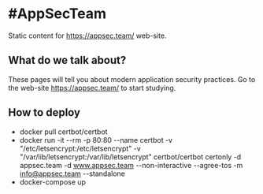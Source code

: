 # #AppSecTeam
Static content for https://appsec.team/ web-site.

## What do we talk about?
These pages will tell you about modern application security practices. Go to the web-site https://appsec.team/ to start studying.

## How to deploy
* docker pull certbot/certbot
* docker run -it --rm -p 80:80 --name certbot -v "/etc/letsencrypt:/etc/letsencrypt" -v "/var/lib/letsencrypt:/var/lib/letsencrypt" certbot/certbot certonly -d appsec.team -d www.appsec.team --non-interactive --agree-tos -m info@appsec.team --standalone
* docker-compose up

